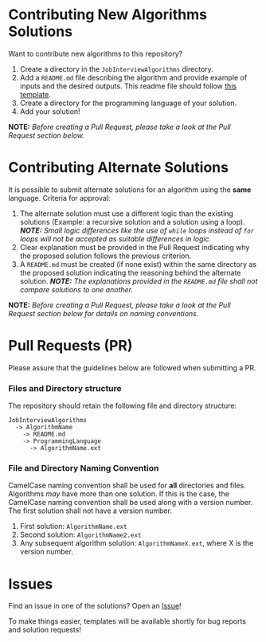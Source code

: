 # Contributing New Algorithms Solutions
Want to contribute new algorithms to this repository? 
1. Create a directory in the `JobInterviewAlgorithms` directory.
2. Add a `README.md` file describing the algorithm and provide example of inputs and the desired outputs. This readme file should follow [this template](https://github.com/AustinTice/JobInterviewAlgorithms/blob/master/Templates/README-Template.md).
3. Create a directory for the programming language of your solution.
4. Add your solution!

**NOTE:** _Before creating a Pull Request, please take a look at the Pull Request section below._

# Contributing Alternate Solutions
It is possible to submit alternate solutions for an algorithm using the **same** language. Criteria for approval:
1. The alternate solution must use a different logic than the existing solutions (Example: a recursive solution and a solution using a loop). _**NOTE:** Small logic differences like the use of `while` loops instead of `for` loops will not be accepted as suitable differences in logic._
2. Clear explanation must be provided in the Pull Request indicating why the proposed solution follows the previous criterion.
3. A `README.md` must be created (if none exist) within the same directory as the proposed solution indicating the reasoning behind the alternate solution. _**NOTE:** The explanations provided in the `README.md` file shall not _compare_ solutions to one another._

**NOTE:** _Before creating a Pull Request, please take a look at the Pull Request section below for details on naming conventions._

# Pull Requests (PR)
Please assure that the guidelines below are followed when submitting a PR.
### Files and Directory structure
The repository should retain the following file and directory structure:
```
JobInterviewAlgorithms
  -> AlgorithmName
    -> README.md
    -> ProgrammingLanguage
      -> AlgorithmName.ext
```

### File and Directory Naming Convention
CamelCase naming convention shall be used for **all** directories and files. Algorithms _may_ have more than one solution. If this is the case, the CamelCase naming convention shall be used along with a version number. The first solution shall not have a version number.
1. First solution: `AlgorithmName.ext`
2. Second solution: `AlgorithmName2.ext`
3. Any subsequent algorithm solution: `AlgorithmNameX.ext`, where X is the version number.

# Issues
Find an issue in one of the solutions? Open an [Issue](https://github.com/AustinTice/JobInterviewAlgorithms/issues/new)!

To make things easier, templates will be available shortly for bug reports and solution requests!
